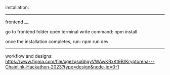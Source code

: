 installation:
________________________


frontend
__

go to frontend folder
open terminal
write command: npm install

once the installation completes, run: npm run dev


_____________________

workflow and designs: https://www.figma.com/file/xgezqsx6hgyVWAwKRxKt9B/Kryptorena---Chainlink-Hackathon-2023?type=design&node-id=0-1
